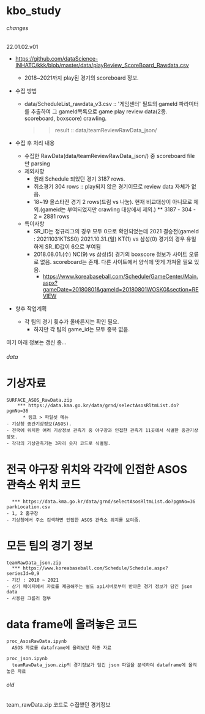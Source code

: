 # kbo_study

###### changes
22.01.02.v01

  - https://github.com/dataScience-INHATC/kkk/blob/master/data/playReview_ScoreBoard_Rawdata.csv
    - 2018~2021까지 play된 경기의 scoreboard 정보.
  - 수집 방법
    - data/ScheduleList_rawdata_v3.csv :: '게임센터' 필드의 gameId 파라미터를 추출하여 그 gameId목록으로 game play review data(2종. scoreboard, boxscore) crawling.
      >> result :: data/teamReviewRawData_json/
  - 수집 후 처리 내용
    - 수집한 RawData(data/teamReviewRawData_json/) 중 scoreboard file만 parsing
    - 제외사항
      - 원래 Schedule 되었던 경기 3187 rows.
      - 취소경기 304 rows :: play되지 않은 경기이므로 review data 자체가 없음.
      - 18~19 올스타전 경기 2 rows(드림 vs 나눔). 현재 비교대상이 아니므로 제외.(gameid는 부여되었지만 crawling 대상에서 제외.)
      ** 3187 - 304 - 2 = 2881 rows
    - 특이사항
      - SR_ID는 정규리그의 경우 모두 0으로 확인되었는데
        2021 결승전(gameId : 20211031KTSS0)
        2021.10.31.(일) KT(1) vs 삼성(0) 경기의 경우 유일하게 SR_ID값이 6으로 부여됨
      - 2018.08.01.(수) NC(9) vs 삼성(5) 경기의 boxscore 정보가 사이트 오류로 없음. scoreboard는 존재. 다른 사이트에서 양식에 맞게 가져올 필요 있음.
        * https://www.koreabaseball.com/Schedule/GameCenter/Main.aspx?gameDate=20180801&gameId=20180801WOSK0&section=REVIEW

  - 향후 작업계획
    - 각 팀의 경기 횟수가 올바른지는 확인 필요.
      * 하지만 각 팀의 game_id는 모두 중복 없음.





여기 아래 정보는 갱신 중...
###### data
  # 기상자료
    SURFACE_ASOS_RawData.zip
        *** https://data.kma.go.kr/data/grnd/selectAsosRltmList.do?pgmNo=36
          * 링크 > 파일셋 메뉴
    - 기상청 종관기상정보(ASOS).
    - 전국에 위치한 여러 기상정보 관측기 중 야구장과 인접한 관측기 11곳에서 식별한 종관기상정보.
    - 각각의 기상관측기는 3자리 숫자 코드로 식별됨.

  # 전국 야구장 위치와 각각에 인접한 ASOS 관측소 위치 코드
      *** https://data.kma.go.kr/data/grnd/selectAsosRltmList.do?pgmNo=36
    parkLocation.csv
    - 1, 2 홈구장
    - 기상청에서 주소 검색하면 인접한 ASOS 관측소 위치를 보여줌.

  # 모든 팀의 경기 정보
    teamRawData_json.zip
      *** https://www.koreabaseball.com/Schedule/Schedule.aspx?seriesId=0,9
    - 기간 : 2010 ~ 2021
    - 상기 페이지에서 자료를 제공해주는 별도 api서버로부터 받아온 경기 정보가 담긴 json data
    - 사용된 크롤러 첨부

  # data frame에 올려놓은 코드
    proc_AsosRawData.ipynb
      ASOS 자료를 dataframe에 올려놨던 최종 자료

    proc_json.ipynb
      teamRawData_json.zip의 경기정보가 담긴 json 파일을 분석하여 dataframe에 올려놓은 자료

###### old
  team_rawData.zip
   코드로 수집했던 경기정보